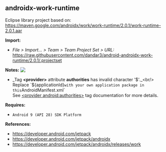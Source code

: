 ## androidx-work-runtime

Eclipse library project based on:<br/>
https://maven.google.com/androidx/work/work-runtime/2.0.1/work-runtime-2.0.1.aar

**Import:**
- _File > Import... > Team > Team Project Set > URL:_<br/>
  https://raw.githubusercontent.com/dandar3/android-androidx-work-runtime/2.0.1/.projectset

**Notes:** <img src="https://raw.githubusercontent.com/google/material-design-icons/master/png/alert/error_outline/materialicons/24dp/1x/baseline_error_outline_black_24dp.png" align="top" />
- _Tag **&lt;provider&gt;** attribute **authorities** has invalid character '$'._<br/>
  Replace `${applicationId}` with your own application package in this `AndroidManifest.xml`<br/>
  See [&lt;provider android:authorities&gt;](https://developer.android.com/guide/topics/manifest/provider-element.html#auth) tag documentation for more details.

**Requires:**
- `Android 9 (API 28) SDK Platform`

**References:**
- https://developer.android.com/jetpack
- https://developer.android.com/jetpack/androidx
- https://developer.android.com/jetpack/androidx/releases/work